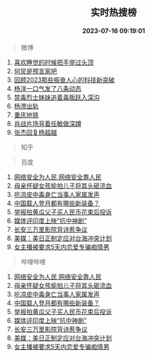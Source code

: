 <div align="center"><h2>实时热搜榜</h2><h4>2023-07-16 09:19:01</h4></div>

> 微博  

1. [喜欢睡觉的时候把手举过头顶](https://s.weibo.com/weibo?q=%23%E5%96%9C%E6%AC%A2%E7%9D%A1%E8%A7%89%E7%9A%84%E6%97%B6%E5%80%99%E6%8A%8A%E6%89%8B%E4%B8%BE%E8%BF%87%E5%A4%B4%E9%A1%B6%23&t=31&band_rank=1&Refer=top)<br />
2. [何炅是预言家吧](https://s.weibo.com/weibo?q=%23%E4%BD%95%E7%82%85%E6%98%AF%E9%A2%84%E8%A8%80%E5%AE%B6%E5%90%A7%23&t=31&band_rank=2&Refer=top)<br />
3. [回顾2023那些振奋人心的科技新突破](https://s.weibo.com/weibo?q=%23%E5%9B%9E%E9%A1%BE2023%E9%82%A3%E4%BA%9B%E6%8C%AF%E5%A5%8B%E4%BA%BA%E5%BF%83%E7%9A%84%E7%A7%91%E6%8A%80%E6%96%B0%E7%AA%81%E7%A0%B4%23&t=31&band_rank=3&Refer=top)<br />
4. [杨洋一口气发了八条动态](https://s.weibo.com/weibo?q=%23%E6%9D%A8%E6%B4%8B%E4%B8%80%E5%8F%A3%E6%B0%94%E5%8F%91%E4%BA%86%E5%85%AB%E6%9D%A1%E5%8A%A8%E6%80%81%23&t=31&band_rank=4&Refer=top)<br />
5. [禁毒烈士妹妹追着毒贩跃入深沟](https://s.weibo.com/weibo?q=%23%E7%A6%81%E6%AF%92%E7%83%88%E5%A3%AB%E5%A6%B9%E5%A6%B9%E8%BF%BD%E7%9D%80%E6%AF%92%E8%B4%A9%E8%B7%83%E5%85%A5%E6%B7%B1%E6%B2%9F%23&t=31&band_rank=5&Refer=top)<br />
6. [杨澄出轨](https://s.weibo.com/weibo?q=%23%E6%9D%A8%E6%BE%84%E5%87%BA%E8%BD%A8%23&t=31&band_rank=6&Refer=top)<br />
7. [重庆地铁](https://s.weibo.com/weibo?q=%23%E9%87%8D%E5%BA%86%E5%9C%B0%E9%93%81%23&t=31&band_rank=7&Refer=top)<br />
8. [肖战片场背着任敏做深蹲](https://s.weibo.com/weibo?q=%23%E8%82%96%E6%88%98%E7%89%87%E5%9C%BA%E8%83%8C%E7%9D%80%E4%BB%BB%E6%95%8F%E5%81%9A%E6%B7%B1%E8%B9%B2%23&t=31&band_rank=8&Refer=top)<br />
9. [张杰回复杨超越](https://s.weibo.com/weibo?q=%23%E5%BC%A0%E6%9D%B0%E5%9B%9E%E5%A4%8D%E6%9D%A8%E8%B6%85%E8%B6%8A%23&t=31&band_rank=9&Refer=top)<br />

> 知乎  


> 百度  

1. [网络安全为人民 网络安全靠人民](https://www.baidu.com/s?wd=%E7%BD%91%E7%BB%9C%E5%AE%89%E5%85%A8%E4%B8%BA%E4%BA%BA%E6%B0%91+%E7%BD%91%E7%BB%9C%E5%AE%89%E5%85%A8%E9%9D%A0%E4%BA%BA%E6%B0%91&sa=fyb_news&rsv_dl=fyb_news)<br />
2. [母亲怀疑女孩偷拍儿子将其头砸流血](https://www.baidu.com/s?wd=%E6%AF%8D%E4%BA%B2%E6%80%80%E7%96%91%E5%A5%B3%E5%AD%A9%E5%81%B7%E6%8B%8D%E5%84%BF%E5%AD%90%E5%B0%86%E5%85%B6%E5%A4%B4%E7%A0%B8%E6%B5%81%E8%A1%80&sa=fyb_news&rsv_dl=fyb_news)<br />
3. [吃凉皮中毒身亡当事人家属发声](https://www.baidu.com/s?wd=%E5%90%83%E5%87%89%E7%9A%AE%E4%B8%AD%E6%AF%92%E8%BA%AB%E4%BA%A1%E5%BD%93%E4%BA%8B%E4%BA%BA%E5%AE%B6%E5%B1%9E%E5%8F%91%E5%A3%B0&sa=fyb_news&rsv_dl=fyb_news)<br />
4. [中国载人登月都有哪些新装备？](https://www.baidu.com/s?wd=%E4%B8%AD%E5%9B%BD%E8%BD%BD%E4%BA%BA%E7%99%BB%E6%9C%88%E9%83%BD%E6%9C%89%E5%93%AA%E4%BA%9B%E6%96%B0%E8%A3%85%E5%A4%87%EF%BC%9F&sa=fyb_news&rsv_dl=fyb_news)<br />
5. [举报拍黄瓜父子买人民币花束后投诉](https://www.baidu.com/s?wd=%E4%B8%BE%E6%8A%A5%E6%8B%8D%E9%BB%84%E7%93%9C%E7%88%B6%E5%AD%90%E4%B9%B0%E4%BA%BA%E6%B0%91%E5%B8%81%E8%8A%B1%E6%9D%9F%E5%90%8E%E6%8A%95%E8%AF%89&sa=fyb_news&rsv_dl=fyb_news)<br />
6. [媒体评印度上映“抗中神剧”](https://www.baidu.com/s?wd=%E5%AA%92%E4%BD%93%E8%AF%84%E5%8D%B0%E5%BA%A6%E4%B8%8A%E6%98%A0%E2%80%9C%E6%8A%97%E4%B8%AD%E7%A5%9E%E5%89%A7%E2%80%9D&sa=fyb_news&rsv_dl=fyb_news)<br />
7. [长安三万里影院背诗惹争议](https://www.baidu.com/s?wd=%E9%95%BF%E5%AE%89%E4%B8%89%E4%B8%87%E9%87%8C%E5%BD%B1%E9%99%A2%E8%83%8C%E8%AF%97%E6%83%B9%E4%BA%89%E8%AE%AE&sa=fyb_news&rsv_dl=fyb_news)<br />
8. [美媒：美日正制定应对台海冲突计划](https://www.baidu.com/s?wd=%E7%BE%8E%E5%AA%92%EF%BC%9A%E7%BE%8E%E6%97%A5%E6%AD%A3%E5%88%B6%E5%AE%9A%E5%BA%94%E5%AF%B9%E5%8F%B0%E6%B5%B7%E5%86%B2%E7%AA%81%E8%AE%A1%E5%88%92&sa=fyb_news&rsv_dl=fyb_news)<br />
9. [女主播被要求5天内恋爱专骗痴情男](https://www.baidu.com/s?wd=%E5%A5%B3%E4%B8%BB%E6%92%AD%E8%A2%AB%E8%A6%81%E6%B1%825%E5%A4%A9%E5%86%85%E6%81%8B%E7%88%B1%E4%B8%93%E9%AA%97%E7%97%B4%E6%83%85%E7%94%B7&sa=fyb_news&rsv_dl=fyb_news)<br />

> 哔哩哔哩  

1. [网络安全为人民 网络安全靠人民](https://www.baidu.com/s?wd=%E7%BD%91%E7%BB%9C%E5%AE%89%E5%85%A8%E4%B8%BA%E4%BA%BA%E6%B0%91+%E7%BD%91%E7%BB%9C%E5%AE%89%E5%85%A8%E9%9D%A0%E4%BA%BA%E6%B0%91&sa=fyb_news&rsv_dl=fyb_news)<br />
2. [母亲怀疑女孩偷拍儿子将其头砸流血](https://www.baidu.com/s?wd=%E6%AF%8D%E4%BA%B2%E6%80%80%E7%96%91%E5%A5%B3%E5%AD%A9%E5%81%B7%E6%8B%8D%E5%84%BF%E5%AD%90%E5%B0%86%E5%85%B6%E5%A4%B4%E7%A0%B8%E6%B5%81%E8%A1%80&sa=fyb_news&rsv_dl=fyb_news)<br />
3. [吃凉皮中毒身亡当事人家属发声](https://www.baidu.com/s?wd=%E5%90%83%E5%87%89%E7%9A%AE%E4%B8%AD%E6%AF%92%E8%BA%AB%E4%BA%A1%E5%BD%93%E4%BA%8B%E4%BA%BA%E5%AE%B6%E5%B1%9E%E5%8F%91%E5%A3%B0&sa=fyb_news&rsv_dl=fyb_news)<br />
4. [中国载人登月都有哪些新装备？](https://www.baidu.com/s?wd=%E4%B8%AD%E5%9B%BD%E8%BD%BD%E4%BA%BA%E7%99%BB%E6%9C%88%E9%83%BD%E6%9C%89%E5%93%AA%E4%BA%9B%E6%96%B0%E8%A3%85%E5%A4%87%EF%BC%9F&sa=fyb_news&rsv_dl=fyb_news)<br />
5. [举报拍黄瓜父子买人民币花束后投诉](https://www.baidu.com/s?wd=%E4%B8%BE%E6%8A%A5%E6%8B%8D%E9%BB%84%E7%93%9C%E7%88%B6%E5%AD%90%E4%B9%B0%E4%BA%BA%E6%B0%91%E5%B8%81%E8%8A%B1%E6%9D%9F%E5%90%8E%E6%8A%95%E8%AF%89&sa=fyb_news&rsv_dl=fyb_news)<br />
6. [媒体评印度上映“抗中神剧”](https://www.baidu.com/s?wd=%E5%AA%92%E4%BD%93%E8%AF%84%E5%8D%B0%E5%BA%A6%E4%B8%8A%E6%98%A0%E2%80%9C%E6%8A%97%E4%B8%AD%E7%A5%9E%E5%89%A7%E2%80%9D&sa=fyb_news&rsv_dl=fyb_news)<br />
7. [长安三万里影院背诗惹争议](https://www.baidu.com/s?wd=%E9%95%BF%E5%AE%89%E4%B8%89%E4%B8%87%E9%87%8C%E5%BD%B1%E9%99%A2%E8%83%8C%E8%AF%97%E6%83%B9%E4%BA%89%E8%AE%AE&sa=fyb_news&rsv_dl=fyb_news)<br />
8. [美媒：美日正制定应对台海冲突计划](https://www.baidu.com/s?wd=%E7%BE%8E%E5%AA%92%EF%BC%9A%E7%BE%8E%E6%97%A5%E6%AD%A3%E5%88%B6%E5%AE%9A%E5%BA%94%E5%AF%B9%E5%8F%B0%E6%B5%B7%E5%86%B2%E7%AA%81%E8%AE%A1%E5%88%92&sa=fyb_news&rsv_dl=fyb_news)<br />
9. [女主播被要求5天内恋爱专骗痴情男](https://www.baidu.com/s?wd=%E5%A5%B3%E4%B8%BB%E6%92%AD%E8%A2%AB%E8%A6%81%E6%B1%825%E5%A4%A9%E5%86%85%E6%81%8B%E7%88%B1%E4%B8%93%E9%AA%97%E7%97%B4%E6%83%85%E7%94%B7&sa=fyb_news&rsv_dl=fyb_news)<br />
